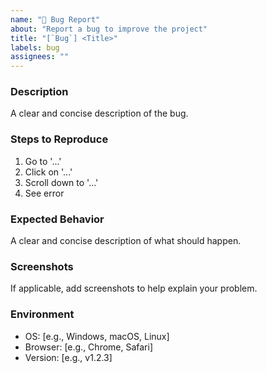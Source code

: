 ```yaml
---
name: "🐞 Bug Report"
about: "Report a bug to improve the project"
title: "[`Bug`] <Title>"
labels: bug
assignees: ""
---
```


### Description
A clear and concise description of the bug.

### Steps to Reproduce
1. Go to '...'
2. Click on '...'
3. Scroll down to '...'
4. See error

### Expected Behavior
A clear and concise description of what should happen.

### Screenshots
If applicable, add screenshots to help explain your problem.

### Environment
- OS: [e.g., Windows, macOS, Linux]
- Browser: [e.g., Chrome, Safari]
- Version: [e.g., v1.2.3]